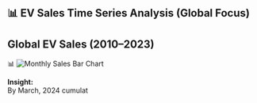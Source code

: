 ## 📊 EV Sales Time Series Analysis (Global Focus)

## Global EV Sales (2010–2023)

📊 ![Monthly Sales Bar Chart](charts/monthly-sales-bars.png)

**Insight:**  
By March, 2024 cumulat
